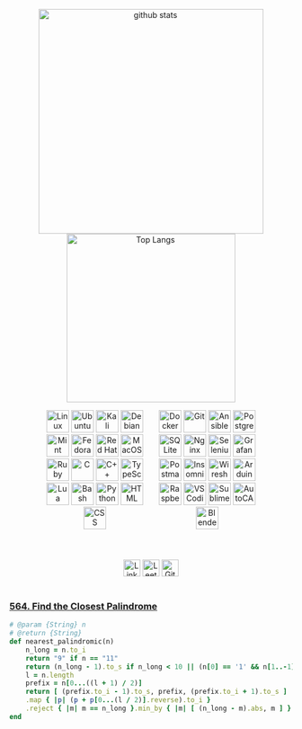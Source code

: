 <p align="center">
  <img src="https://github-readme-stats.vercel.app/api?username=Wl0cKk&rank_icon=github&show_icons=true&theme=tokyonight" alt="github stats" width="400"/>
  <img src="https://github-readme-stats.vercel.app/api/top-langs/?username=Wl0cKk&theme=tokyonight&size_weight=0.1&count_weight=0.2&layout=compact" alt="Top Langs" width="300"/>
</p>
<div align="center">
    <div style="display: flex; flex-wrap: nowrap; justify-content: center;">
        <div style="display: flex; flex-wrap: wrap; width: 400px;">
            <div style="flex: 1;">
                <img src="https://skillicons.dev/icons?i=linux" alt="Linux" width="40" height="40" />  
                <img src="https://skillicons.dev/icons?i=ubuntu" alt="Ubuntu" width="40" height="40" />
                <img src="https://skillicons.dev/icons?i=kali" alt="Kali" width="40" height="40" />
                <img src="https://skillicons.dev/icons?i=debian" alt="Debian" width="40" height="40" />
                <img src="https://skillicons.dev/icons?i=mint" alt="Mint" width="40" height="40" />
                <img src="https://upload.wikimedia.org/wikipedia/commons/thumb/3/3f/Fedora_logo.svg/267px-Fedora_logo.svg.png?20091128031656" alt="Fedora" width="40" height="40" />
                <img src="https://skillicons.dev/icons?i=redhat" alt="Red Hat" width="40" height="40" />
                <img src="https://skillicons.dev/icons?i=apple" alt="MacOS" width="40" height="40" />
                <img src="https://skillicons.dev/icons?i=ruby" alt="Ruby" width="40" height="40" />
                <img src="https://skillicons.dev/icons?i=c" alt="C" width="40" height="40" />
                <img src="https://skillicons.dev/icons?i=cpp" alt="C++" width="40" height="40" />
                <img src="https://skillicons.dev/icons?i=ts" alt="TypeScript" width="40" height="40" />
                <img src="https://skillicons.dev/icons?i=lua" alt="Lua" width="40" height="40" />
                <img src="https://skillicons.dev/icons?i=bash" alt="Bash" width="40" height="40" />
                <img src="https://skillicons.dev/icons?i=python" alt="Python" width="40" height="40" />
                <img src="https://skillicons.dev/icons?i=html" alt="HTML" width="40" height="40" />
                <img src="https://skillicons.dev/icons?i=css" alt="CSS" width="40" height="40" />
            </div>
            <div style="flex: 1;">
                <img src="https://skillicons.dev/icons?i=docker" alt="Docker" width="40" height="40" />
                <img src="https://skillicons.dev/icons?i=git" alt="Git" width="40" height="40" />
                <img src="https://skillicons.dev/icons?i=ansible" alt="Ansible" width="40" height="40" />
                <img src="https://skillicons.dev/icons?i=postgres" alt="PostgreSQL" width="40" height="40" />
                <img src="https://skillicons.dev/icons?i=sqlite" alt="SQLite" width="40" height="40" />
                <img src="https://skillicons.dev/icons?i=nginx" alt="Nginx" width="40" height="40" />
                <img src="https://skillicons.dev/icons?i=selenium" alt="Selenium" width="40" height="40" />
                <img src="https://skillicons.dev/icons?i=grafana" alt="Grafana" width="40" height="40" />
                <img src="https://skillicons.dev/icons?i=postman" alt="Postman" width="40" height="40" />
                <img src="https://encrypted-tbn0.gstatic.com/images?q=tbn:ANd9GcQFwBIzoVFfmX3NPoSIrbGhmCXb4KDgbnZKA1zFltVc9tcpOjELPV1U37sGNf3l0W_gzCs&usqp=CAU" alt="Insomnia" width="40" height="40" />
                <img src="https://upload.wikimedia.org/wikipedia/commons/thumb/c/c6/Wireshark_icon_new.png/600px-Wireshark_icon_new.png?20230509085415" alt="Wireshark" width="40" height="40" />
                <img src="https://skillicons.dev/icons?i=arduino" alt="Arduino" width="40" height="40" />
                <img src="https://skillicons.dev/icons?i=raspberrypi" alt="Raspberry Pi" width="40" height="40" />
                <img src="https://skillicons.dev/icons?i=vscodium" alt="VSCodium" width="40" height="40" />
                <img src="https://skillicons.dev/icons?i=sublime" alt="Sublime" width="40" height="40" />
                <img src="https://skillicons.dev/icons?i=autocad" alt="AutoCAD" width="40" height="40" />
                <img src="https://skillicons.dev/icons?i=blender" alt="Blender" width="40" height="40" />
            </div>
        </div>
    </div>
</div>
</br></br>
<div align="center" style="margin-top: 20px;">
    <a href="https://www.linkedin.com/in/uladzimir-kandratsiuk-b77505295/" target="_blank" style="text-decoration: none;">
        <img src="https://img.shields.io/badge/LinkedIn-282C34?logo=linkedin&logoColor=0077B5" alt="LinkedIn logo" title="LinkedIn" height="30"/></a>
    <a href="https://leetcode.com/u/amnesia10/" target="_blank" style="text-decoration: none;">
        <img src="https://img.shields.io/badge/LeetCode-282C34?logo=leetcode&logoColor=FFA116" alt="LeetCode logo" title="LeetCode" height="30"/></a>
    <a href="https://gist.github.com/Wl0cKk" target="_blank" style="text-decoration: none;">
        <img src="https://img.shields.io/badge/GitHub%20Gist-282C34?logo=github&logoColor=white" alt="GitHub Gist logo" title="GitHub Gist" height="30" /></a>
</div>
</br>

### [564. Find the Closest Palindrome](https://leetcode.com/problems/find-the-closest-palindrome/submissions/1367017433/?envType=daily-question&envId=2024-08-24)
```ruby
# @param {String} n
# @return {String}
def nearest_palindromic(n)
    n_long = n.to_i
    return "9" if n == "11"
    return (n_long - 1).to_s if n_long < 10 || (n[0] == '1' && n[1..-1] == '0' * (n.length - 1))
    l = n.length
    prefix = n[0...((l + 1) / 2)]
    return [ (prefix.to_i - 1).to_s, prefix, (prefix.to_i + 1).to_s ]
    .map { |p| (p + p[0...(l / 2)].reverse).to_i }
    .reject { |m| m == n_long }.min_by { |m| [ (n_long - m).abs, m ] }.to_s
end
